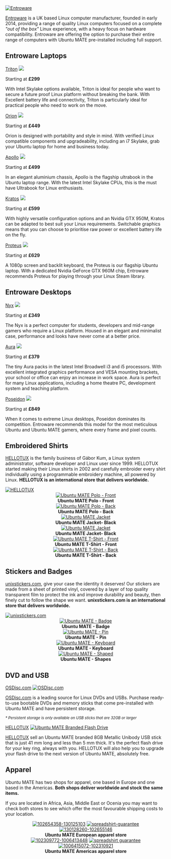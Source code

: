 <!--
.. title: Ubuntu MATE Boutique
.. slug: index
.. date: 2015-06-04 23:01:09 UTC
.. tags: Ubuntu MATE,Shop,Store,Boutique,Stickers,Shirts,Computers,Laptops,Desktops,USB,Entroware
.. link:
.. description:
.. type: text
-->

<div class="row">
  <div class="col-lg-12">
    <div class="well bs-component">
    <a href="https://entroware.com"><img class="centered" src="/images/sponsors/entroware.png" alt="Entroware" /></a>
    </div>
  </div>
</div>

[Entroware](https://entroware.com) is a UK based Linux computer
manufacturer, founded in early 2014, providing a range of quality Linux
computers focused on a complete *"out of the box"* Linux experience,
with a heavy focus on hardware compatibility. Entroware are offering
the option to purchase their entire range of computers with Ubuntu MATE
pre-installed including full support.

## Entroware Laptops

<div class="row">
  <div class="col-lg-4">
    <div class="bs-component">
      <div class="list-group">
        <a class="list-group-item active" href="https://www.entroware.com/store/triton">Triton</a>
        <a class="list-group-item" href="https://www.entroware.com/store/triton"><img class="centered" src="/images/merch/entroware/triton_front_mate.jpg" /></a>
	      <p class="list-group-item">Starting at <b>£299</b></p>
        <p class="list-group-item">With Intel Skylake options
        available, Triton is ideal for people who want to secure a
        future proof Linux platform without breaking the bank. With
        Excellent battery life and connectivity, Triton is particularly
        ideal for practical people who need to work on the move.</p>
      </div>
    </div>
  </div>
  <div class="col-lg-4">
    <div class="bs-component">
      <div class="list-group">
        <a class="list-group-item active" href="https://www.entroware.com/store/orion">Orion</a>
        <a class="list-group-item" href="https://www.entroware.com/store/orion"><img class="centered" src="/images/merch/entroware/orion_front_mate.jpg" /></a>
	      <p class="list-group-item">Starting at <b>£449</b></p>
        <p class="list-group-item">Orion is designed with portability
        and style in mind. With verified Linux compatible components
        and upgradeability, including an i7 Skylake, grab your Ubuntu
        laptop for home and business today.</p>
      </div>
    </div>
  </div>
  <div class="col-lg-4">
    <div class="bs-component">
      <div class="list-group">
        <a class="list-group-item active" href="https://www.entroware.com/store/apollo">Apollo</a>
        <a class="list-group-item" href="https://www.entroware.com/store/apollo"><img class="centered" src="/images/merch/entroware/apollo_new_mate.jpg" /></a>
        <p class="list-group-item">Starting at <b>£499</b></p>
        <p class="list-group-item">In an elegant aluminium chassis,
        Apollo is the flagship ultrabook in the Ubuntu laptop range.
        With the latest Intel Skylake CPUs, this is the must have
        Ultrabook for Linux enthusiasts.</p>
      </div>
    </div>
  </div>
</div>

<div class="row">
  <div class="col-lg-6">
    <div class="bs-component">
      <div class="list-group">
        <a class="list-group-item active" href="https://www.entroware.com/store/kratos">Kratos</a>
        <a class="list-group-item" href="https://www.entroware.com/store/kratos"><img class="centered" src="/images/merch/entroware/kratos_front_mate.jpg" /></a>
	      <p class="list-group-item">Starting at <b>£599</b></p>
        <p class="list-group-item">With highly versatile configuration
        options and an Nvidia GTX 950M, Kratos can be adapted to best
        suit your Linux requirements. Switchable graphics means that
        you can choose to prioritise raw power or excellent battery
        life on the fly.</p>
      </div>
    </div>
  </div>
  <div class="col-lg-6">
    <div class="bs-component">
      <div class="list-group">
        <a class="list-group-item active" href="https://www.entroware.com/store/proteus">Proteus</a>
        <a class="list-group-item" href="https://www.entroware.com/store/proteus"><img class="centered" src="/images/merch/entroware/proteus_front_mate.jpg" /></a>
        <p class="list-group-item">Starting at <b>£629</b></p>
        <p class="list-group-item">A 1080p screen and backlit keyboard,
        the Proteus is our flagship Ubuntu laptop. With a dedicated
        Nvidia GeForce GTX 960M chip, Entroware recommends Proteus for
        playing through your Linux Steam library.</p>
      </div>
    </div>
  </div>
</div>

## Entroware Desktops

<div class="row">
  <div class="col-lg-4">
    <div class="bs-component">
      <div class="list-group">
        <a class="list-group-item active" href="https://www.entroware.com/store/nyx">Nyx</a>
        <a class="list-group-item" href="https://www.entroware.com/store/nyx"><img class="centered" src="/images/merch/entroware/nyx.jpg" /></a>
        <p class="list-group-item">Starting at <b>£349</b></p>
        <p class="list-group-item">The Nyx is a perfect computer for students, developers
        and mid-range gamers who require a Linux platform. Housed in an elegant and
        minimalist case, performance and looks have never come at a better price.</p>
      </div>
    </div>
  </div>
  <div class="col-lg-4">
    <div class="bs-component">
      <div class="list-group">
        <a class="list-group-item active" href="https://www.entroware.com/store/aura">Aura</a>
        <a class="list-group-item" href="https://www.entroware.com/store/aura"><img class="centered" src="/images/merch/entroware/aura.jpg" /></a>
        <p class="list-group-item">Starting at <b>£379</b></p>
        <p class="list-group-item">The tiny Aura packs in the latest
        Intel Broadwell i3 and i5 processors. With excellent integrated
        graphics performance and VESA mounting brackets, your school or
        office can enjoy an increase in work space. Aura is perfect for
        many Linux applications, including a home theatre PC,
        development system and teaching platform.</p>
      </div>
    </div>
  </div>
  <div class="col-lg-4">
    <div class="bs-component">
      <div class="list-group">
        <a class="list-group-item active" href="https://www.entroware.com/store/poseidon">Poseidon</a>
        <a class="list-group-item" href="https://www.entroware.com/store/poseidon"><img class="centered" src="/images/merch/entroware/poseidon.jpg"></a>
        <p class="list-group-item">Starting at <b>£849</b></p>
        <p class="list-group-item">When it comes to extreme Linux
        desktops, Poseidon dominates its competition. Entroware
        recommends this model for the most meticulous Ubuntu and Ubuntu
        MATE gamers, where every frame and pixel counts.</p>
      </div>
    </div>
  </div>
</div>

<!--
<div class="row">
  <div class="col-lg-12">
    <div class="well bs-component">
    <a href="https://www.libretrend.com/en/"><img class="centered" src="/images/sponsors/libretrend-black.png" alt="LibreTrend" /></a>
    </div>
  </div>
</div>

LibreTrend are the designer and manufacturer of the
[LibreBox](http://www.libretrend.com/en/hardware), a computer geared
towards providing a complete *"out of the box"* Linux experience, with
a heavy focus on hardware compatibility. All the hardware in the
LibreBox is Free Software friendly and 100% supported by *"blobless"*
Linux drivers.

## LibreBox

<div class="row">
  <div class="col-lg-3">
    <div class="bs-component">&nbsp;</div>
  </div>
  <div class="col-lg-6">
    <div class="bs-component">
      <div class="list-group">
        <a class="list-group-item active" href="http://www.libretrend.com/en/store/librebox">LibreBox</a>
        <a class="list-group-item" href="http://www.libretrend.com/en/store/librebox"><img class="centered" src="/images/merch/libretrend/LB_TripleBox_0.jpg" /></a>
	      <p class="list-group-item">Starting at <b>&euro;295</b></p>
        <p class="list-group-item">LibreBox delivers the power of Free
        Software in a small, beautiful, black alloy case. The LibreBox
        versatility makes it ideal for any company, organization,
        public establishment and home use. The LibreBox is built with
        verified GNU/Linux compatible components and designed with Free
        Software in mind.</p>
      </div>
    </div>
  </div>
  <div class="col-lg-3">
    <div class="bs-component">&nbsp;</div>
  </div>
</div>
-->

## Embroidered Shirts

[HELLOTUX](https://www.hellotux.com/) is the family business of Gábor Kum,
a Linux system administrator, software developer and Linux user since 1999.
HELLOTUX started making their Linux shirts in 2002 and carefully embroider
every shirt individually using a programmable embroidery machine, all powered
by Linux. **HELLOTUX is an international store that delivers worldwide.**

<div class="row">
  <div class="col-lg-12">
    <div class="bs-component">
        <a href="https://www.hellotux.com/ubuntu-mate"><img class="centered" src="/images/sponsors/hellotux.png" alt="HELLOTUX" /></a>
    </div>
  </div>
</div>

<div class="row">
  <div class="col-lg-2">
    <div class="bs-component" align="center">
        <a href="https://www.hellotux.com/ubuntu-mate"><img class="centered" src="/images/merch/hellotux/ubuntu-mate-polo-kiwi-front.jpg" alt="Ubuntu MATE Polo - Front" /></a>
        <br />
        <b>Ubuntu MATE Polo - Front</b>
    </div>
  </div>
  <div class="col-lg-2">
    <div class="bs-component" align="center">
        <a href="https://www.hellotux.com/ubuntu-mate"><img class="centered" src="/images/merch/hellotux/ubuntu-mate-polo-kiwi-back.jpg" alt="Ubuntu MATE Polo - Back" /></a>
        <br />
        <b>Ubuntu MATE Polo - Back</b>
    </div>
  </div>
  <div class="col-lg-2">
    <div class="bs-component" align="center">
        <a href="https://www.hellotux.com/ubuntu-mate"><img class="centered" src="/images/merch/hellotux/ubuntumate_jacket_black-1.png" alt="Ubuntu MATE Jacket" /></a>
        <br />
        <b>Ubuntu MATE Jacket- Black</b>
    </div>
  </div>
  <div class="col-lg-2">
    <div class="bs-component" align="center">
        <a href="https://www.hellotux.com/ubuntu-mate"><img class="centered" src="/images/merch/hellotux/ubuntumate_jacket_black-2.png" alt="Ubuntu MATE Jacket" /></a>
        <br />
        <b>Ubuntu MATE Jacket- Black</b>
    </div>
  </div>
  <div class="col-lg-2">
    <div class="bs-component" align="center">
        <a href="https://www.hellotux.com/ubuntu-mate"><img class="centered" src="/images/merch/hellotux/ubuntu-mate-t-white-front.jpg" alt="Ubuntu MATE T-Shirt - Front" /></a>
        <br />
        <b>Ubuntu MATE T-Shirt - Front</b>
    </div>
  </div>
  <div class="col-lg-2">
    <div class="bs-component" align="center">
        <a href="https://www.hellotux.com/ubuntu-mate"><img class="centered" src="/images/merch/hellotux/ubuntu-mate-t-white-back.jpg" alt="Ubuntu MATE T-Shirt - Back" /></a>
        <br />
        <b>Ubuntu MATE T-Shirt - Back</b>
    </div>
  </div>
</div>

## Stickers and Badges

[unixstickers.com](http://www.unixstickers.com/tag/ubuntumate), give your case
the identity it deserves! Our stickers are made from a sheet of printed vinyl,
covered by a layer of top quality transparent film to protect the ink and
improve durability and beauty, then finely cut to follow the shape we want.
**unixstickers.com is an international store that delivers worldwide.**

<div class="row">
  <div class="col-lg-12">
    <div class="well bs-component">
        <a href="http://www.unixstickers.com/tag/ubuntumate"><img class="centered" src="/images/sponsors/unixstickers.png" alt="unixstickers.com" /></a>
    </div>
  </div>
</div>

<div class="row">
  <div class="col-lg-4">
    <div class="bs-component" align="center">
        <a href="http://www.unixstickers.com/tag/ubuntumate"><img class="centered" src="/images/merch/unixstickers/Ubuntu-MATE-Badge.png" alt="Ubuntu MATE - Badge" /></a>
        <br />
        <b>Ubuntu MATE - Badge</b>
    </div>
  </div>
  <div class="col-lg-4">
    <div class="bs-component" align="center">
        <a href="http://www.unixstickers.com/tag/ubuntumate"><img class="centered" src="/images/merch/unixstickers/Ubuntu-MATE-Pin.png" alt="Ubuntu MATE - Pin" /></a>
        <br />
        <b>Ubuntu MATE - Pin</b>
    </div>
  </div>
  <div class="col-lg-4">
    <div class="bs-component" align="center">
        <a href="http://www.unixstickers.com/tag/ubuntumate"><img class="centered" src="/images/merch/unixstickers/Ubuntu-MATE-Keyboard.png" alt="Ubuntu MATE - Keyboard" /></a>
        <br />
        <b>Ubuntu MATE - Keyboard</b>
    </div>
  </div>
</div>

<div class="row">
  <div class="col-lg-12">
    <div class="bs-component" align="center">
        <a href="http://www.unixstickers.com/tag/ubuntumate"><img class="centered" src="/images/merch/unixstickers/Ubuntu-MATE-Shaped.png" alt="Ubuntu MATE - Shaped" /></a>
        <br />
        <b>Ubuntu MATE - Shapes</b>
    </div>
  </div>
</div>

## DVD and USB

<div class="row">
  <div class="col-lg-6">
    <div class="bs-component">
      <div class="list-group">
        <a class="list-group-item active" href="https://www.osdisc.com/?affiliate=ubuntumate">OSDisc.com</a>
        <a class="list-group-item" href="https://www.osdisc.com/products/ubuntumate?affiliate=ubuntumate">
        <img class="centered" src="/images/sponsors/osdisc.png" alt="OSDisc.com" /></a>
      </div>
        <p><a href="https://www.osdisc.com/products/ubuntumate?affiliate=ubuntumate">OSDisc.com</a> 
        is a leading source for Linux DVDs and USBs. Purchase 
        ready-to-use bootable DVDs and memory sticks that come 
        pre-installed with Ubuntu MATE and have persistent storage.</p> 
        <p><small><i>* Persistent storage is only available on USB 
        sticks that are 32GB or larger</i></small></p>
    </div>
  </div>
  <div class="col-lg-6">
    <div class="bs-component">
      <div class="list-group">
        <a class="list-group-item active" href="https://www.hellotux.com/ubuntumate1510_flash_drive">HELLOTUX</a>
        <a class="list-group-item" href="https://www.hellotux.com/ubuntumate1510_flash_drive">
        <img class="centered" src="/images/merch/hellotux/flashdrive.jpg" alt="Ubuntu MATE Branded Flash Drive" /></a>
      </div>
    </div>
        <p><a href="https://www.hellotux.com/ubuntumate1510_flash_drive">HELLOTUX</a>
        sell an Ubuntu MATE branded 8GB Metallic Unibody USB stick that is just
        41 mm long and less than 5 mm thick. It's the perfect flash drive for
        your key ring, always with you. HELLOTUX will also help you to upgrade
        your flash drive to the next version of Ubuntu MATE, absolutely free.</p>
  </div>  
</div>

## Apparel

Ubuntu MATE has two shops for apparel, one based in Europe and one based in the
Americas. <b>Both shops deliver worldwide and stock the same items.</b>

If you are located in Africa, Asia, Middle East or Ocenia you may want to check
both stores to see which offer the most favourable shipping costs to your
location.

<div class="row">
  <div class="col-lg-6">
    <div class="well bs-component" align="center">
    <a href="https://shop.spreadshirt.co.uk/ubuntu-mate/"><img src="/images/merch/spreadshirt/white-t-shirt.png" alt="102654358-130125103"/></a>
    <a href="https://www.spreadshirt.co.uk/spreadshirt-guarantee-C4070" onclick="window.open(this.href,'','height=520,width=640,scrollbars=yes'); return false;"><img src="/images/sponsors/spreadshirt-guarantee.png" alt="spreadshirt-guarantee" /></a>
    <a href="https://shop.spreadshirt.co.uk/ubuntu-mate/"><img src="/images/merch/spreadshirt/white-mug.png" alt="130128260-102655146"/></a>
    <br />
    <b>Ubuntu MATE European apparel store</b>
    </div>
  </div>
  <div class="col-lg-6">
    <div class="well bs-component" align="center">
    <a href="https://shop.spreadshirt.com/ubuntu-mate/"><img src="/images/merch/spreadshirt/white-t-shirt.png" alt="102309772-1006413448"/></a>
    <a href="https://www.spreadshirt.com/spreadshirt-guarantee-C3570" onclick="window.open(this.href,'','height=500,width=640,scrollbars=yes'); return false;"><img src="/images/sponsors/spreadshirt-guarantee.png" alt="spreadshirt guarantee" /></a>
    <a href="https://shop.spreadshirt.com/ubuntu-mate/"><img src="/images/merch/spreadshirt/white-mug.png" alt="1006415072-102310921" /></a>
    <br />
    <b>Ubuntu MATE Americas apparel store</b>
    </div>
  </div>
</div>
